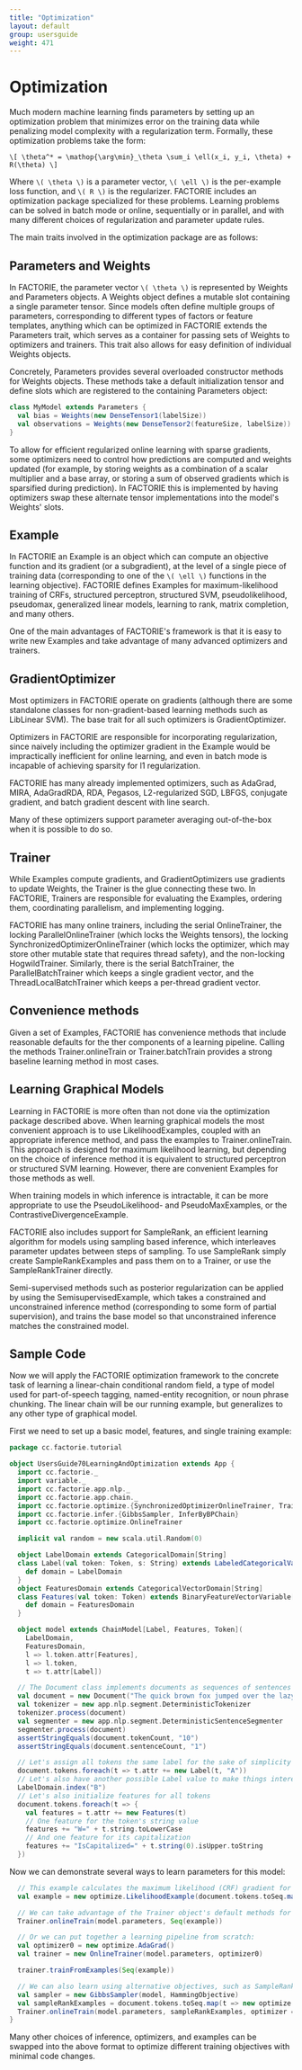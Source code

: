 ```yaml
---
title: "Optimization"
layout: default
group: usersguide
weight: 471
---
```



# Optimization

Much modern machine learning finds parameters by setting up an optimization
problem that minimizes error on the training data while penalizing model complexity
with a regularization term. Formally, these optimization problems take the form:

`\[ \theta^* = \mathop{\arg\min}_\theta \sum_i \ell(x_i, y_i, \theta) + R(\theta) \]`

Where `\( \theta \)` is a parameter vector, `\( \ell \)` is the per-example loss function,
and `\( R \)` is the regularizer. FACTORIE includes an optimization package specialized for
these problems. Learning problems can be solved in batch mode or online, sequentially or
in parallel, and with many different choices of regularization and parameter update rules.

The main traits involved in the optimization package are as follows:

## Parameters and Weights

In FACTORIE, the parameter vector `\( \theta \)` is represented by Weights and Parameters objects. A Weights object
defines a mutable slot containing a single parameter tensor. Since models often define multiple groups
of parameters, corresponding to different types of factors or feature templates, anything
which can be optimized in FACTORIE extends the Parameters trait, which serves as a container
for passing sets of Weights to optimizers and trainers. This trait also allows for easy
definition of individual Weights objects.

Concretely, Parameters provides several overloaded constructor methods for Weights objects.
These methods take a default initialization tensor and define slots which are registered to
the containing Parameters object:

```scala
class MyModel extends Parameters {
  val bias = Weights(new DenseTensor1(labelSize))
  val observations = Weights(new DenseTensor2(featureSize, labelSize))
}
```

To allow for efficient regularized online learning with sparse gradients, some optimizers
need to control how predictions are computed and weights updated (for example, by storing
weights as a combination of a scalar multiplier and a base array, or storing a sum of observed
gradients which is sparsified during prediction). In FACTORIE this is implemented by having
optimizers swap these alternate tensor implementations into the model's Weights' slots.

## Example

In FACTORIE an Example is an object which can compute an objective function
and its gradient (or a subgradient), at the level of a single piece of training data (corresponding to
one of the `\( \ell \)` functions in the learning objective). FACTORIE defines Examples for
maximum-likelihood training of CRFs, structured perceptron, structured SVM,
pseudolikelihood, pseudomax, generalized linear models, learning to rank,
matrix completion, and many others.

One of the main advantages of FACTORIE's framework is that it is easy to
write new Examples and take advantage of many advanced optimizers and trainers.

## GradientOptimizer

Most optimizers in FACTORIE operate on gradients (although there are some standalone classes
for non-gradient-based learning methods such as LibLinear SVM). The base trait for all
such optimizers is GradientOptimizer.

Optimizers in FACTORIE are responsible for incorporating regularization, since naively
including the optimizer gradient in the Example would be impractically inefficient for online learning,
and even in batch mode is incapable of achieving sparsity for l1 regularization.

FACTORIE has many already implemented optimizers, such as AdaGrad, MIRA,
AdaGradRDA, RDA, Pegasos, L2-regularized SGD, LBFGS, conjugate gradient,
and batch gradient descent with line search.

Many of these optimizers support parameter averaging out-of-the-box when
it is possible to do so.

## Trainer

While Examples compute gradients, and GradientOptimizers use
gradients to update Weights, the Trainer is the glue connecting these two. In FACTORIE,
Trainers are responsible for evaluating the Examples, ordering them, coordinating parallelism,
and implementing logging.

FACTORIE has many online trainers, including the serial OnlineTrainer, the
locking ParallelOnlineTrainer (which locks the Weights tensors), the locking
SynchronizedOptimizerOnlineTrainer (which locks the optimizer, which may store other
mutable state that requires thread safety), and the
non-locking HogwildTrainer. Similarly, there is the serial BatchTrainer,
the ParallelBatchTrainer which keeps a single gradient vector, and the
ThreadLocalBatchTrainer which keeps a per-thread gradient vector.

## Convenience methods

Given a set of Examples, FACTORIE has convenience methods that include
reasonable defaults for the ther components of a learning pipeline. Calling the methods
Trainer.onlineTrain or Trainer.batchTrain provides a strong baseline learning method
in most cases.

## Learning Graphical Models

Learning in FACTORIE is more often than not done via the optimization
package described above. When learning graphical models the most convenient
approach is to use LikelihoodExamples, coupled with an appropriate inference
method, and pass the examples to Trainer.onlineTrain. This approach is designed for
maximum likelihood learning, but depending on the choice of inference method it is
equivalent to structured perceptron or structured SVM learning. However, there are
convenient Examples for those methods as well.

When training models in which inference is intractable, it can be more appropriate
to use the PseudoLikelihood- and PseudoMaxExamples, or the
ContrastiveDivergenceExample.

FACTORIE also includes support for SampleRank, an efficient learning algorithm for
models using sampling based inference, which interleaves parameter updates between steps
of sampling. To use SampleRank simply create SampleRankExamples
and pass them on to a Trainer, or use the SampleRankTrainer directly.

Semi-supervised methods such as posterior regularization can be applied by using the
SemisupervisedExample, which takes a constrained and unconstrained inference method
(corresponding to some form of partial supervision), and trains the base model so that
unconstrained inference matches the constrained model.

## Sample Code

Now we will apply the FACTORIE optimization framework to the concrete task of learning a linear-chain
conditional random field, a type of model used for part-of-speech tagging, named-entity recognition,
or noun phrase chunking. The linear chain will be our running example, but generalizes to any other type
of graphical model.

First we need to set up a basic model, features, and single training example:

```scala
package cc.factorie.tutorial

object UsersGuide70LearningAndOptimization extends App {
  import cc.factorie._
  import variable._
  import cc.factorie.app.nlp._
  import cc.factorie.app.chain._
  import cc.factorie.optimize.{SynchronizedOptimizerOnlineTrainer, Trainer, SampleRankTrainer}
  import cc.factorie.infer.{GibbsSampler, InferByBPChain}
  import cc.factorie.optimize.OnlineTrainer

  implicit val random = new scala.util.Random(0)

  object LabelDomain extends CategoricalDomain[String]
  class Label(val token: Token, s: String) extends LabeledCategoricalVariable(s) {
    def domain = LabelDomain
  }
  object FeaturesDomain extends CategoricalVectorDomain[String]
  class Features(val token: Token) extends BinaryFeatureVectorVariable[String] {
    def domain = FeaturesDomain
  }

  object model extends ChainModel[Label, Features, Token](
    LabelDomain,
    FeaturesDomain,
    l => l.token.attr[Features],
    l => l.token,
    t => t.attr[Label])

  // The Document class implements documents as sequences of sentences and tokens.
  val document = new Document("The quick brown fox jumped over the lazy dog.")
  val tokenizer = new app.nlp.segment.DeterministicTokenizer
  tokenizer.process(document)
  val segmenter = new app.nlp.segment.DeterministicSentenceSegmenter
  segmenter.process(document)
  assertStringEquals(document.tokenCount, "10")
  assertStringEquals(document.sentenceCount, "1")

  // Let's assign all tokens the same label for the sake of simplicity
  document.tokens.foreach(t => t.attr += new Label(t, "A"))
  // Let's also have another possible Label value to make things interesting
  LabelDomain.index("B")
  // Let's also initialize features for all tokens
  document.tokens.foreach(t => {
    val features = t.attr += new Features(t)
    // One feature for the token's string value
    features += "W=" + t.string.toLowerCase
    // And one feature for its capitalization
    features += "IsCapitalized=" + t.string(0).isUpper.toString
  })
```

Now we can demonstrate several ways to learn parameters for this model:

```scala
  // This example calculates the maximum likelihood (CRF) gradient for an example
  val example = new optimize.LikelihoodExample(document.tokens.toSeq.map(_.attr[Label]), model, InferByBPChain)

  // We can take advantage of the Trainer object's default methods for learning
  Trainer.onlineTrain(model.parameters, Seq(example))

  // Or we can put together a learning pipeline from scratch:
  val optimizer0 = new optimize.AdaGrad()
  val trainer = new OnlineTrainer(model.parameters, optimizer0)

  trainer.trainFromExamples(Seq(example))

  // We can also learn using alternative objectives, such as SampleRank
  val sampler = new GibbsSampler(model, HammingObjective)
  val sampleRankExamples = document.tokens.toSeq.map(t => new optimize.SampleRankExample(t.attr[Label], sampler))
  Trainer.onlineTrain(model.parameters, sampleRankExamples, optimizer = optimizer0)
}
```

Many other choices of inference, optimizers, and examples can be swapped into the above format
to optimize different training objectives with minimal code changes.
